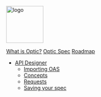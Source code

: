 <!-- docs/_sidebar.md -->

<a href="https://useoptic.com"><img src="/images/image-blue.png" data-origin="images/logo-blue.svg" alt="logo" style="width: 100px;"></a>

[What is Optic?](/)
[Optic Spec](optic-spec.md)
[Roadmap](roadmap.md)
- [API Designer](designer/overview.md)
    - [Importing OAS](designer/oas-import.md)
    - [Concepts](designer/concepts.md)
    - [Requests](designer/requests.md)
    - [Saving your spec](designer/cli.md)

